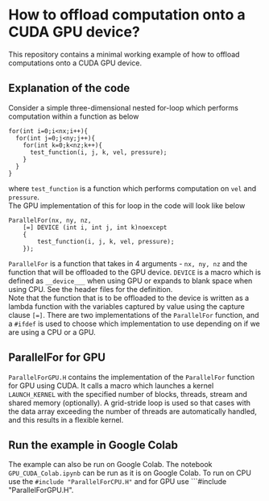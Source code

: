 # How to offload computation onto a CUDA GPU device?

This repository contains a minimal working example of how to offload 
computations onto a CUDA GPU device.

## Explanation of the code 
Consider a simple three-dimensional nested for-loop which performs computation within a function as below      
```
for(int i=0;i<nx;i++){
  for(int j=0;j<ny;j++){
    for(int k=0;k<nz;k++){
      test_function(i, j, k, vel, pressure);
    }
  }
}
```
where ```test_function``` is a function which performs computation on ```vel``` and ```pressure```.  
The GPU implementation of this for loop in the code will look like below  
```
ParallelFor(nx, ny, nz,
	[=] DEVICE (int i, int j, int k)noexcept
	{
		test_function(i, j, k, vel, pressure);
	});
```
```ParallelFor``` is a function that takes in 4 arguments - ```nx, ny, nz``` and the function that will be offloaded 
to the GPU device. ```DEVICE``` is a macro which is defined as ```__device___``` when using GPU or expands to blank space 
when using CPU. See the header files for the definition.  
Note that the function that is to be offloaded to the device is written as a lambda function with the variables 
captured by value using the capture clause ```[=]```. There are two implementations of the ```ParallelFor``` function, 
and a ```#ifdef``` is used to choose which implementation to use depending on if we are using a CPU or a GPU. 

## ParallelFor for GPU
```ParallelForGPU.H``` contains the implementation of the ```ParallelFor``` function for GPU using CUDA. It calls a macro 
which launches a kernel ```LAUNCH_KERNEL``` with the specified number of blocks, threads, stream and shared memory (optionally). 
A grid-stride loop is used so that cases with the data array exceeding the number of threads are automatically handled, and this 
results in a flexible kernel. 
 
## Run the example in Google Colab  
The example can also be run on Google Colab. The notebook ```GPU_CUDA_Colab.ipynb``` can be run as it is on Google Colab. 
To run on CPU use the ```#include "ParallelForCPU.H"``` and for GPU use ```#include "ParallelForGPU.H".
